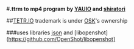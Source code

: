 #**.ttrm to mp4 program by [YAUIO](https://github.com/YAUIO) and [shiratori](https://github.com/shiratorip)**

##[TETR.IO](https://github.com/tetrio) trademark is under [OSK](https://github.com/o5k)'s ownership

###uses libraries [json](https://github.com/nlohmann/json) and [libopenshot](https://github.com/OpenShot/libopenshot]
